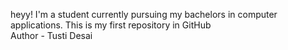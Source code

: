 heyy! I'm a student currently pursuing my bachelors in computer applications. This is my first repository in GitHub
<br>
Author - Tusti Desai


